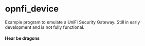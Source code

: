 # opnfi_device

Example program to emulate a UniFi Security Gateway. Still in early development and is not fully functional.

#### Hear be dragons